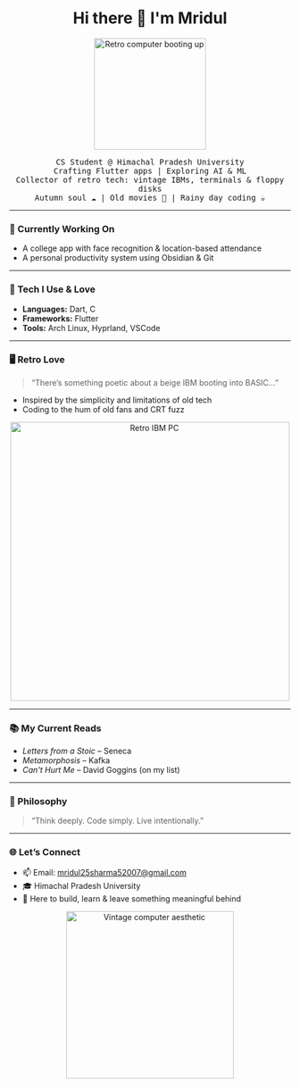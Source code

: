 <h1 align="center">Hi there 👋 I'm Mridul</h1>
<p align="center">
  <img src="https://i.imgur.com/WMAgRR5,jpeg" width="200" alt="Retro computer booting up"/>
</p>

<p align="center">
  <samp>
    CS Student @ Himachal Pradesh University <br/>
    Crafting Flutter apps | Exploring AI & ML <br/>
    Collector of retro tech: vintage IBMs, terminals & floppy disks <br/>
    Autumn soul ☁️ | Old movies 📼 | Rainy day coding ☕
  </samp>
</p>

---

### 💾 Currently Working On
- A college app with face recognition & location-based attendance
- A personal productivity system using Obsidian & Git

---

### 🔧 Tech I Use & Love
- **Languages:** Dart, C
- **Frameworks:** Flutter
- **Tools:** Arch Linux, Hyprland, VSCode

---

### 🖥️ Retro Love
> “There’s something poetic about a beige IBM booting into BASIC...”
  
- Inspired by the simplicity and limitations of old tech  
- Coding to the hum of old fans and CRT fuzz  

<p align="center">
  <img src="https://i.imgur.com/t0wjNtL.jpeg" width="500" alt="Retro IBM PC"/>
</p>

---

### 📚 My Current Reads
- *Letters from a Stoic* – Seneca  
- *Metamorphosis* – Kafka  
- *Can't Hurt Me* – David Goggins (on my list)

---

### 🧠 Philosophy
> “Think deeply. Code simply. Live intentionally.”

---

### 🌐 Let’s Connect
- 📫 Email: mridul25sharma52007@gmail.com  
- 🎓 Himachal Pradesh University  
- 🖤 Here to build, learn & leave something meaningful behind

<p align="center">
  <img src="https://i.imgur.com/vCABT6w.jpeg" width="300" alt="Vintage computer aesthetic"/>
</p>
